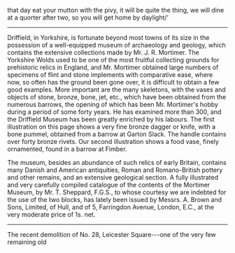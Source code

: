 that day eat your mutton with the pivy, it
will be quite the thing, we will dine at a
quorter after two, so you will get home by
daylight/'

* * *

Driffield, in Yorkshire, is fortunate beyond
most towns of its size in the possession of a
well-equipped museum of archaeology and
geology, which contains the extensive collections
made by Mr. J. R. Mortimer. The
Yorkshire Wolds used to be one of the most
fruitful collecting grounds for prehistoric
relics in England, and Mr. Mortimer obtained
large numbers of specimens of flint and stone
implements with comparative ease, where
now, so often has the ground been gone
over, it is difficult to obtain a few good
examples. More important are the many
skeletons, with the vases and objects of
stone, bronze, bone, jet, etc., which have
been obtained from the numerous barrows,
the opening of which has been Mr. Mortimer's
hobby during a period of some forty
years. He has examined more than 300,
and the Driffield Museum has been greatly enriched
by his labours. The first illustration
on this page shows a very fine bronze dagger or
knife, with a bone pummel, obtained from a
barrow at Garton Slack. The handle contains
over forty bronze rivets. Our second
illustration shows a food vase, finely ornamented,
found in a barrow at Fimber.

The museum, besides an abundance of
such relics of early Britain, contains many
Danish and American antiquities, Roman
and Romano-British pottery and other remains,
and an extensive geological section.
A fully illustrated and very carefully compiled
catalogue of the contents of the Mortimer
Museum, by Mr. T. Sheppard, F.G.S.,
to whose courtesy we are indebted for the
use of the two blocks, has lately been issued
by Messrs. A. Brown and Sons, Limited, of
Hull, and of 5, Farringdon Avenue, London,
E.C., at the very moderate price of 1s. net.

* * *

The recent demolition of No. 28, Leicester
Square---one of the very few remaining old
